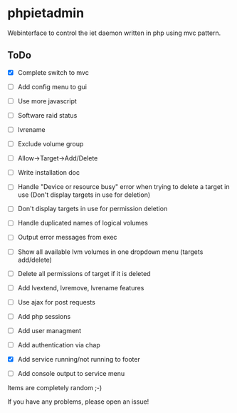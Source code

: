 # phpietadmin
Webinterface to control the iet daemon written in php using mvc pattern.

## ToDo
- [x] Complete switch to mvc
- [ ] Add config menu to gui
- [ ] Use more javascript
- [ ] Software raid status
- [ ] lvrename
- [ ] Exclude volume group
- [ ] Allow->Target->Add/Delete
- [ ] Write installation doc
- [ ] Handle "Device or resource busy" error when trying to delete a target in use (Don't display targets in use for deletion)
- [ ] Don't display targets in use for permission deletion
- [ ] Handle duplicated names of logical volumes
- [ ] Output error messages from exec
- [ ] Show all available lvm volumes in one dropdown menu (targets add/delete)
- [ ] Delete all permissions of target if it is deleted
- [ ] Add lvextend, lvremove, lvrename features
- [ ] Use ajax for post requests
- [ ] Add php sessions
- [ ] Add user managment
- [ ] Add authentication via chap
- [x] Add service running/not running to footer
- [ ] Add console output to service menu


Items are completely random ;-)

If you have any problems, please open an issue!
